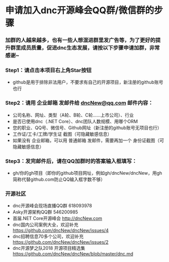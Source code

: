 # 申请加入dnc开源峰会QQ群/微信群的步骤

### 加群的人越来越多，也有一些人想混进群里发广告等，为了更好的提升群里成员质量，促进dnc生态发展，请按以下步骤申请加群，非常感谢~

###  Step1：请点击本项目右上角Star按钮

* github是用于排除非法用户，不要求有自己的开源项目，新注册的github账号也行

###  Step2：请用 企业邮箱 发邮件给 dncNew@qq.com 邮件内容：

* 公司名称、网址、类型（A轮、B轮、C轮……上市公司）、行业
* 是否已使用dnc（.NET Core）、dnc团队人数规模、用哪个ORM
* 您的职业、QQ号、微信号、Github网址（新注册的github账号无项目也行）
* 工作证/工卡/工牌/学生证 截图（可隐藏敏感信息）
* 如果没有 企业邮箱，可以用 普通邮箱 发邮件，需要再加一个 身份证截图（可隐藏敏感信息）

###  Step3：发完邮件后，请在QQ加群时的答案输入框填写：

* gh/你的gh项目（即你的github项目网址，例如gh/dncNew/dncNew，用gh简称代替github.com防止QQ输入框字数不够）


###  开源社区

* dnc开源峰会现场直播QQ群 618093978
* Asky开源架构QQ群 546200985
* 首届.NET Core开源峰会 http://dncNew.com
* dnc国内公司案例大全，欢迎补充 https://github.com/dncNew/dncNew/issues/4
* dnc招聘信息70多个公司，欢迎补充  https://github.com/dncNew/dncNew/issues/2
* dnc开源梦之队2018 开源项目精选集  https://github.com/dncNew/dncNew/blob/master/dnc.md
